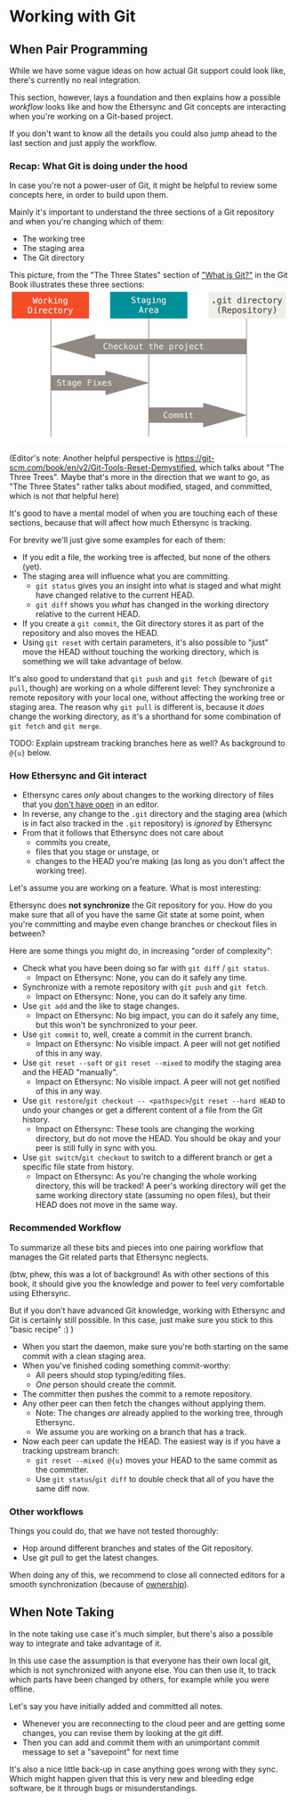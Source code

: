 # Working with Git

## When Pair Programming

While we have some vague ideas on how actual Git support could look like, there's currently no real integration.

This section, however, lays a foundation and then explains how a possible *workflow* looks like and how the Ethersync and Git concepts are interacting when you're working on a Git-based project.

If you don't want to know all the details you could also jump ahead to the last section and just apply the workflow.

### Recap: What Git is doing under the hood

In case you're not a power-user of Git, it might be helpful to review some concepts here, in order to build upon them.

Mainly it's important to understand the three sections of a Git repository and when you're changing which of them:
- The working tree
- The staging area
- The Git directory

This picture, from the "The Three States" section of ["What is Git?"](https://git-scm.com/book/en/v2/Getting-Started-What-is-Git%3F) in the Git Book illustrates these three sections:
![Three sections of a Git repository and their transitions](git-integration-areas.png)

(Editor's note: Another helpful perspective is https://git-scm.com/book/en/v2/Git-Tools-Reset-Demystified, which talks about "The Three Trees". Maybe that's more in the direction that we want to go, as "The Three States" rather talks about modified, staged, and committed, which is not *that* helpful here)

It's good to have a mental model of when you are touching each of these sections,
because that will affect how much Ethersync is tracking.

For brevity we'll just give some examples for each of them:
- If you edit a file, the working tree is affected, but none of the others (yet).
- The staging area will influence what you are committing.
    - `git status` gives you an insight into what is staged and what might have changed relative to the current HEAD.
    - `git diff` shows you *what* has changed in the working directory relative to the current HEAD.
- If you create a `git commit`, the Git directory stores it as part of the repository and also moves the HEAD.
- Using `git reset` with certain parameters, it's also possible to "just" move the HEAD without touching the working directory, which is something we will take advantage of below.

It's also good to understand that `git push` and `git fetch` (beware of `git pull`, though) are working on a whole different level: They synchronize a remote repository with your local one, without affecting the working tree or staging area.
The reason why `git pull` is different is, because it *does* change the working directory, as it's a shorthand for some combination of `git fetch` and `git merge`.

TODO: Explain upstream tracking branches here as well? As background to `@{u}` below.

### How Ethersync and Git interact

- Ethersync cares *only* about changes to the working directory of files that you [don't have open](file-ownership.md) in an editor.
- In reverse, any change to the `.git` directory and the staging area (which is in fact also tracked in the `.git` repository) is *ignored* by Ethersync
- From that it follows that Ethersync does not care about
    - commits you create,
    - files that you stage or unstage, or
    - changes to the HEAD you're making (as long as you don't affect the working tree).

Let's assume you are working on a feature. What is most interesting:

Ethersync does **not synchronize** the Git repository for you.
How do you make sure that all of you have the same Git state at some point,
when you're committing and maybe even change branches or checkout files in between?

Here are some things you might do, in increasing "order of complexity":
- Check what you have been doing so far with `git diff` / `git status`.
    - Impact on Ethersync: None, you can do it safely any time.
- Synchronize with a remote repository with `git push` and `git fetch`.
    - Impact on Ethersync: None, you can do it safely any time.
- Use `git add` and the like to stage changes.
    - Impact on Ethersync: No big impact, you can do it safely any time, but this won't be synchronized to your peer.
- Use `git commit` to, well, create a commit in the current branch.
    - Impact on Ethersync: No visible impact. A peer will not get notified of this in any way.
- Use `git reset --soft` or `git reset --mixed` to modify the staging area and the HEAD "manually".
    - Impact on Ethersync: No visible impact. A peer will not get notified of this in any way.
- Use `git restore`/`git checkout -- <pathspec>`/`git reset --hard HEAD` to undo your changes or get a different content of a file from the Git history.
    - Impact on Ethersync: These tools are changing the working directory, but do not move the HEAD. You should be okay and your peer is still fully in sync with you.
- Use `git switch`/`git checkout` to switch to a different branch or get a specific file state from history.
    - Impact on Ethersync: As you're changing the whole working directory, this will be tracked! A peer's working directory will get the same working directory state (assuming no open files), but their HEAD does not move in the same way.

### Recommended Workflow

To summarize all these bits and pieces into one pairing workflow that manages the Git related parts that Ethersync neglects.

(btw, phew, this was a lot of background!
As with other sections of this book, it should give you the knowledge and power to feel very comfortable using Ethersync.

But if you don't have advanced Git knowledge, working with Ethersync and Git is certainly still possible.
In this case, just make sure you stick to this "basic recipe" :) )

- When you start the daemon, make sure you're both starting on the same commit with a clean staging area.
- When you've finished coding something commit-worthy:
    - All peers should stop typing/editing files.
    - *One* person should create the commit.
- The committer then pushes the commit to a remote repository.
- Any other peer can then fetch the changes without applying them.
    - Note: The changes *are* already applied to the working tree, through Ethersync.
    - We assume you are working on a branch that has a track.
- Now each peer can update the HEAD. The easiest way is if you have a tracking upstream branch:
    - `git reset --mixed @{u}` moves your HEAD to the same commit as the committer.
    - Use `git status`/`git diff` to double check that all of you have the same diff now.

### Other workflows

Things you could do, that we have not tested thoroughly:
- Hop around different branches and states of the Git repository.
- Use git pull to get the latest changes.

When doing any of this, we recommend to close all connected editors for a smooth synchronization (because of [ownership](file-ownership.md)).

## When Note Taking

In the note taking use case it's much simpler, but there's also a possible way to integrate and take advantage of it.

In this use case the assumption is that everyone has their own local git, which is not synchronized with anyone else.
You can then use it, to track which parts have been changed by others, for example while you were offline.

Let's say you have initially added and committed all notes.
- Whenever you are reconnecting to the cloud peer and are getting some changes, you can revise them by looking at the git diff.
- Then you can add and commit them with an unimportant commit message to set a "savepoint" for next time

It's also a nice little back-up in case anything goes wrong with they sync. Which might happen given that this is very new and bleeding edge software, be it through bugs or misunderstandings.
